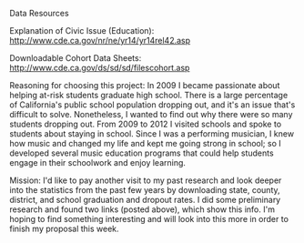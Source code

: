 Data Resources

Explanation of Civic Issue (Education):
http://www.cde.ca.gov/nr/ne/yr14/yr14rel42.asp

Downloadable Cohort Data Sheets:
http://www.cde.ca.gov/ds/sd/sd/filescohort.asp

Reasoning for choosing this project:
In 2009 I became passionate about helping at-risk students graduate high school. 
There is a large percentage of California's public school population dropping out, 
and it's an issue that's difficult to solve. Nonetheless, I wanted to find out why 
there were so many students dropping out. From 2009 to 2012 I visited schools and 
spoke to students about staying in school. Since I was a performing musician, I 
knew how music and changed my life and kept me going strong in school; so I developed 
several music education programs that could help students engage in their schoolwork 
and enjoy learning. 

Mission:
I'd like to pay another visit to my past research and look deeper into the statistics 
from the past few years by downloading state, county, district, and school graduation 
and dropout rates. I did some preliminary research and found two links (posted above), 
which show this info. I'm hoping to find something interesting and will look into
this more in order to finish my proposal this week. 


